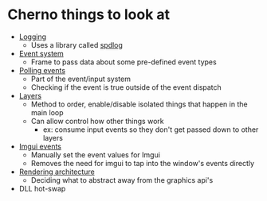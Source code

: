 # Cherno things to look at
- [Logging](https://www.youtube.com/watch?v=dZr-53LAlOw&list=PLlrATfBNZ98dC-V-N3m0Go4deliWHPFwT&index=7)
	- Uses a library called [spdlog](https://github.com/gabime/spdlog)
- [Event system](https://www.youtube.com/watch?v=xnopUoZbMEk&list=PLlrATfBNZ98dC-V-N3m0Go4deliWHPFwT&index=10)
	- Frame to pass data about some pre-defined event types
- [Polling events](https://www.youtube.com/watch?v=yuhNj8yGDJQ&list=PLlrATfBNZ98dC-V-N3m0Go4deliWHPFwT&index=19)
	- Part of the event/input system 
	- Checking if the event is true outside of the event dispatch
- [Layers](https://www.youtube.com/watch?v=_Kj6BSfM6P4&list=PLlrATfBNZ98dC-V-N3m0Go4deliWHPFwT&index=14)
	- Method to order, enable/disable isolated things that happen in the main loop
	- Can allow control how other things work
		- ex: consume input events so they don't get passed down to other layers
- [Imgui events](https://www.youtube.com/watch?v=yBP1gSbQPPM&list=PLlrATfBNZ98dC-V-N3m0Go4deliWHPFwT&index=16)
	- Manually set the event values for Imgui
	- Removes the need for imgui to tap into the window's events directly
- [Rendering architecture](https://www.youtube.com/watch?v=YPWNNmlIUIo&list=PLlrATfBNZ98dC-V-N3m0Go4deliWHPFwT&index=24)
	- Deciding what to abstract away from the graphics api's
- DLL hot-swap
